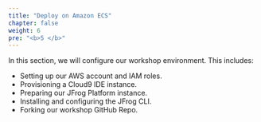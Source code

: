 ```yaml
---
title: "Deploy on Amazon ECS"
chapter: false
weight: 6
pre: "<b>5 </b>"
---
```


In this section, we will configure our workshop environment. This includes:

- Setting up our AWS account and IAM roles.
- Provisioning a Cloud9 IDE instance.
- Preparing our JFrog Platform instance.
- Installing and configuring the JFrog CLI.
- Forking our workshop GitHub Repo.
